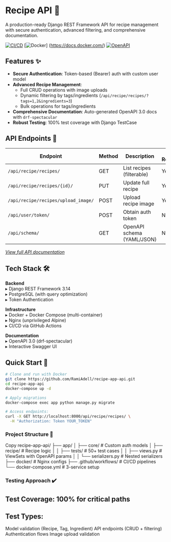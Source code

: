 # Recipe API 🍳

A production-ready Django REST Framework API for recipe management with secure authentication, advanced filtering, and comprehensive documentation.

[![CI/CD](https://github.com/RamiAdell/recipe-app-api/actions/workflows/main.yml/badge.svg)](https://github.com/RamiAdell/recipe-app-api/actions)
[![Docker](https://img.shields.io/badge/Docker-Containerized-2496ED?logo=docker)]
(https://docs.docker.com/)
[![OpenAPI](https://img.shields.io/badge/OpenAPI-3.0-brightgreen?logo=openapi-initiative)](https://swagger.io/specification/)

## Features ✨

- **Secure Authentication**: Token-based (Bearer) auth with custom user model
- **Advanced Recipe Management**:
  - Full CRUD operations with image uploads
  - Dynamic filtering by tags/ingredients (`/api/recipe/recipes/?tags=1,2&ingredients=3`)
  - Bulk operations for tags/ingredients
- **Comprehensive Documentation**: Auto-generated OpenAPI 3.0 docs with `drf-spectacular`
- **Robust Testing**: 100% test coverage with Django TestCase

## API Endpoints 📍

| Endpoint                          | Method | Description                          | Auth Required |
|-----------------------------------|--------|--------------------------------------|---------------|
| `/api/recipe/recipes/`            | GET    | List recipes (filterable)            | Yes           |
| `/api/recipe/recipes/{id}/`       | PUT    | Update full recipe                   | Yes           |
| `/api/recipe/recipes/upload_image/`| POST   | Upload recipe image                  | Yes           |
| `/api/user/token/`                | POST   | Obtain auth token                   | No            |
| `/api/schema/`                    | GET    | OpenAPI schema (YAML/JSON)          | No            |

*[View full API documentation](http://localhost:8000/api/schema/swagger-ui/)*

## Tech Stack 🛠️

**Backend**  
▸ Django REST Framework 3.14  
▸ PostgreSQL (with query optimization)  
▸ Token Authentication  

**Infrastructure**  
▸ Docker + Docker Compose (multi-container)  
▸ Nginx (unprivileged Alpine)  
▸ CI/CD via GitHub Actions  

**Documentation**  
▸ OpenAPI 3.0 (drf-spectacular)  
▸ Interactive Swagger UI  

## Quick Start 🚀

```bash
# Clone and run with Docker
git clone https://github.com/RamiAdell/recipe-app-api.git
cd recipe-app-api
docker-compose up -d

# Apply migrations
docker-compose exec app python manage.py migrate

# Access endpoints:
curl -X GET http://localhost:8000/api/recipe/recipes/ \
  -H "Authorization: Token YOUR_TOKEN"
```
### Project Structure 📂
Copy
recipe-app-api/
├── app/
│   ├── core/               # Custom auth models
│   ├── recipe/             # Recipe logic
│   │   ├── tests/          # 50+ test cases
│   │   ├── views.py        # ViewSets with OpenAPI params
│   │   └── serializers.py  # Nested serializers
├── docker/                 # Nginx configs
├── .github/workflows/      # CI/CD pipelines
└── docker-compose.yml      # 3-service setup


### Testing Approach ✔️
## Test Coverage: 100% for critical paths
## Test Types:

Model validation (Recipe, Tag, Ingredient)
API endpoints (CRUD + filtering)
Authentication flows
Image upload validation
